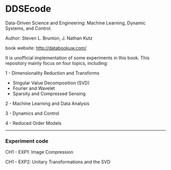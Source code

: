 # DDSEcode
Data-Driven Science and Engineering: Machine Learning, Dynamic Systems, and Control.  

Author: Steven L. Brunton, J. Nathan Kutz

book website: http://databookuw.com/



It is unofficial implementation of some experiments in this book. This repository mainly focus on four topics, including:

1 - Dimensionality Reduction and Transforms

* Singular Value Decomposition (SVD)
* Fourier and Wavelet
* Sparsity and Compressed Sensing

2 - Machine Learning and Data Analysis

3 - Dynamics and Control

4 - Reduced Order Models



------

### Experiment code

CH1 - EXP1: Image Compression

CH1 - EXP2: Unitary Transformations and the SVD

